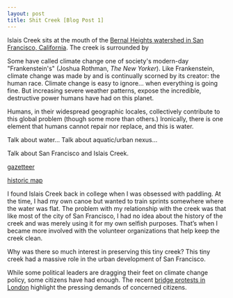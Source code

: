```yaml
---
layout: post
title: Shit Creek [Blog Post 1]
---
```


Islais Creek sits at the mouth of the [Bernal Heights watershed in San Francisco, California](http://explore.museumca.org/creeks/1630-RescIslais.html#). The creek is surrounded by 

Some have called climate change one of society's modern-day "Frankenstein's" (Joshua Rothman, *The New Yorker*). Like Frankenstein, climate change was made by and is continually scorned by its creator: the human race. Climate change is easy to ignore... when everything is going fine. But increasing severe weather patterns, expose the incredible, destructive power humans have had on this planet.

Humans, in their widespread geographic locales, collectively contribute to this global problem (though some more than others.) Ironically, there is one element that humans cannot repair nor replace, and this is water. 

Talk about water… Talk about aquatic/urban nexus…

Talk about San Francisco and Islais Creek.

[gazetteer](https://pubs.usgs.gov/wsp/0297/report.pdf)

[historic map](http://explore.museumca.org/creeks/1690-SF1869-2007.html)


I found Islais Creek back in college when I was obsessed with paddling. At the time, I had my own canoe but wanted to train sprints somewhere where the water was flat. The problem with my relationship with the creek was that like most of the city of San Francisco, I had no idea about the history of the creek and was merely using it for my own selfish purposes. That’s when I became more involved with the volunteer organizations that help keep the creek clean.

Why was there so much interest in preserving this tiny creek? This tiny creek had a massive role in the urban development of San Francisco.

While some political leaders are dragging their feet on climate change policy, some citizens have had enough. The recent [bridge protests in London](https://www.theguardian.com/environment/2018/nov/17/thousands-gather-to-block-london-bridges-in-climate-rebellion) highlight the pressing demands of concerned citizens.
